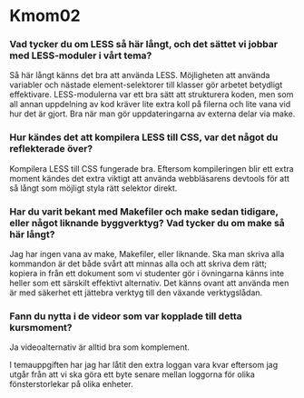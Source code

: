 Kmom02
===============================

### Vad tycker du om LESS så här långt, och det sättet vi jobbar med LESS-moduler i vårt tema?
Så här långt känns det bra att använda LESS. Möjligheten att använda variabler och nästade element-selektorer till klasser gör arbetet betydligt effektivare. LESS-modulerna var ett bra sätt att strukturera koden, men som all annan uppdelning av kod kräver lite extra koll på filerna och lite vana vid hur det är gjort. Bra när man gör uppdateringarna av externa delar via make.

### Hur kändes det att kompilera LESS till CSS, var det något du reflekterade över?
Kompilera LESS till CSS fungerade bra. Eftersom kompileringen blir ett extra moment kändes det extra viktigt att använda webbläsarens devtools för att så långt som möjligt styla rätt selektor direkt.

### Har du varit bekant med Makefiler och make sedan tidigare, eller något liknande byggverktyg? Vad tycker du om make så här långt?
Jag har ingen vana av make, Makefiler, eller liknande. Ska man skriva alla kommandon är det både svårt att minnas alla och att skriva dem rätt; kopiera in från ett dokument som vi studenter gör i övningarna känns inte heller som ett särskilt effektivt alternativ. Det känns ovant att använda men är med säkerhet ett jättebra verktyg till den växande verktygslådan.

### Fann du nytta i de videor som var kopplade till detta kursmoment?
Ja videoalternativ är alltid bra som komplement.

I temauppgiften har jag har låtit den extra loggan vara kvar eftersom jag utgår från att vi ska göra ett byte senare mellan loggorna för olika fönsterstorlekar på olika enheter.
